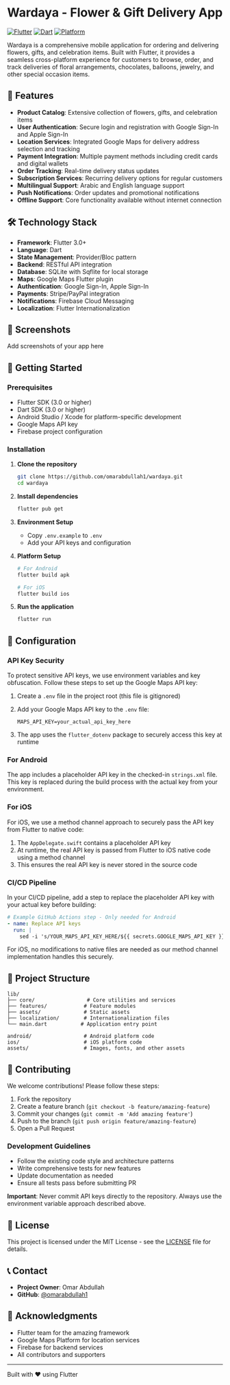 # Wardaya - Flower & Gift Delivery App

[![Flutter](https://img.shields.io/badge/Flutter-3.0+-02569B?style=for-the-badge&logo=flutter)](https://flutter.dev/)
[![Dart](https://img.shields.io/badge/Dart-3.0+-0175C2?style=for-the-badge&logo=dart)](https://dart.dev/)
[![Platform](https://img.shields.io/badge/Platform-Android%20%7C%20iOS-25D366?style=for-the-badge&logo=apple)](https://flutter.dev/)

Wardaya is a comprehensive mobile application for ordering and delivering flowers, gifts, and celebration items. Built with Flutter, it provides a seamless cross-platform experience for customers to browse, order, and track deliveries of floral arrangements, chocolates, balloons, jewelry, and other special occasion items.

## 🌟 Features

- **Product Catalog**: Extensive collection of flowers, gifts, and celebration items
- **User Authentication**: Secure login and registration with Google Sign-In and Apple Sign-In
- **Location Services**: Integrated Google Maps for delivery address selection and tracking
- **Payment Integration**: Multiple payment methods including credit cards and digital wallets
- **Order Tracking**: Real-time delivery status updates
- **Subscription Services**: Recurring delivery options for regular customers
- **Multilingual Support**: Arabic and English language support
- **Push Notifications**: Order updates and promotional notifications
- **Offline Support**: Core functionality available without internet connection

## 🛠️ Technology Stack

- **Framework**: Flutter 3.0+
- **Language**: Dart
- **State Management**: Provider/Bloc pattern
- **Backend**: RESTful API integration
- **Database**: SQLite with Sqflite for local storage
- **Maps**: Google Maps Flutter plugin
- **Authentication**: Google Sign-In, Apple Sign-In
- **Payments**: Stripe/PayPal integration
- **Notifications**: Firebase Cloud Messaging
- **Localization**: Flutter Internationalization

## 📱 Screenshots

Add screenshots of your app here

## 🚀 Getting Started

### Prerequisites

- Flutter SDK (3.0 or higher)
- Dart SDK (3.0 or higher)
- Android Studio / Xcode for platform-specific development
- Google Maps API key
- Firebase project configuration

### Installation

1. **Clone the repository**

   ```bash
   git clone https://github.com/omarabdullah1/wardaya.git
   cd wardaya
   ```

2. **Install dependencies**

   ```bash
   flutter pub get
   ```

3. **Environment Setup**
   - Copy `.env.example` to `.env`
   - Add your API keys and configuration

4. **Platform Setup**

   ```bash
   # For Android
   flutter build apk

   # For iOS
   flutter build ios
   ```

5. **Run the application**

   ```bash
   flutter run
   ```

## 🔧 Configuration

### API Key Security

To protect sensitive API keys, we use environment variables and key obfuscation. Follow these steps to set up the Google Maps API key:

1. Create a `.env` file in the project root (this file is gitignored)
2. Add your Google Maps API key to the `.env` file:

   ```env
   MAPS_API_KEY=your_actual_api_key_here
   ```

3. The app uses the `flutter_dotenv` package to securely access this key at runtime

### For Android

The app includes a placeholder API key in the checked-in `strings.xml` file. This key is replaced during the build process with the actual key from your environment.

### For iOS

For iOS, we use a method channel approach to securely pass the API key from Flutter to native code:

1. The `AppDelegate.swift` contains a placeholder API key
2. At runtime, the real API key is passed from Flutter to iOS native code using a method channel
3. This ensures the real API key is never stored in the source code

### CI/CD Pipeline

In your CI/CD pipeline, add a step to replace the placeholder API key with your actual key before building:

```yaml
# Example GitHub Actions step - Only needed for Android
- name: Replace API keys
  run: |
    sed -i 's/YOUR_MAPS_API_KEY_HERE/${{ secrets.GOOGLE_MAPS_API_KEY }}/g' android/app/src/main/res/values/strings.xml
```

For iOS, no modifications to native files are needed as our method channel implementation handles this securely.

## 📁 Project Structure

```
lib/
├── core/                 # Core utilities and services
├── features/            # Feature modules
├── assets/              # Static assets
├── localization/        # Internationalization files
└── main.dart           # Application entry point

android/                 # Android platform code
ios/                     # iOS platform code
assets/                  # Images, fonts, and other assets
```

## 🤝 Contributing

We welcome contributions! Please follow these steps:

1. Fork the repository
2. Create a feature branch (`git checkout -b feature/amazing-feature`)
3. Commit your changes (`git commit -m 'Add amazing feature'`)
4. Push to the branch (`git push origin feature/amazing-feature`)
5. Open a Pull Request

### Development Guidelines

- Follow the existing code style and architecture patterns
- Write comprehensive tests for new features
- Update documentation as needed
- Ensure all tests pass before submitting PR

**Important**: Never commit API keys directly to the repository. Always use the environment variable approach described above.

## 📄 License

This project is licensed under the MIT License - see the [LICENSE](LICENSE) file for details.

## 📞 Contact

- **Project Owner**: Omar Abdullah
- **GitHub**: [@omarabdullah1](https://github.com/omarabdullah1)

## 🙏 Acknowledgments

- Flutter team for the amazing framework
- Google Maps Platform for location services
- Firebase for backend services
- All contributors and supporters

---

Built with ❤️ using Flutter
